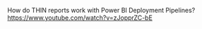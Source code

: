 How do THIN reports work with Power BI Deployment Pipelines?
https://www.youtube.com/watch?v=zJopprZC-bE